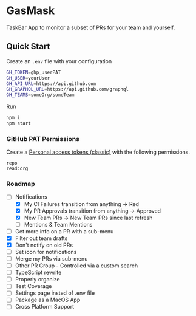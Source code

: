 # GasMask

TaskBar App to monitor a subset of PRs for your team and yourself.

## Quick Start

Create an `.env` file with your configuration

```sh
GH_TOKEN=ghp_userPAT
GH_USER=yourUser
GH_API_URL=https://api.github.com
GH_GRAPHQL_URL=https://api.github.com/graphql
GH_TEAMS=someOrg/someTeam
```

Run

```sh
npm i
npm start
```

### GitHub PAT Permissions

Create a [Personal access tokens (classic)](https://github.com/settings/tokens) with the following permissions.

```
repo
read:org
```

### Roadmap

- [ ] Notifications
  - [X] My CI Failures transition from anything -> Red
  - [X] My PR Approvals transition from anything -> Approved
  - [X] New Team PRs -> New Team PRs since last refresh
  - [ ] Mentions & Team Mentions
- [ ] Get more info on a PR with a sub-menu
- [X] Filter out team drafts
- [X] Don't notify on old PRs
- [ ] Set icon for notifications
- [ ] Merge my PRs via sub-menu
- [ ] Other PR Group - Controlled via a custom search
- [ ] TypeScript rewrite
- [ ] Properly organize
- [ ] Test Coverage
- [ ] Settings page insted of .env file
- [ ] Package as a MacOS App
- [ ] Cross Platform Support